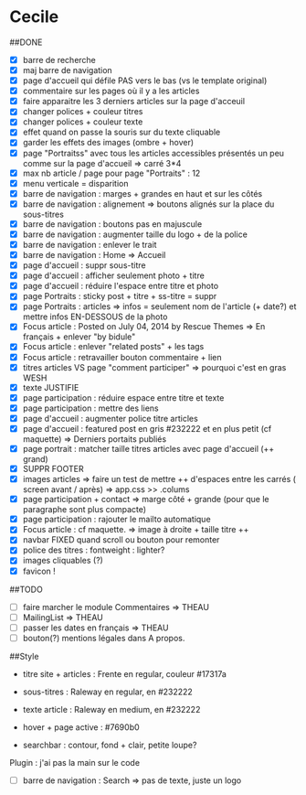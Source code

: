 # Cecile

##DONE
- [X] barre de recherche
- [X] maj barre de navigation
- [X] page d'accueil qui défile PAS vers le bas (vs le template original)
- [X] commentaire sur les pages où il y a les articles
- [X] faire apparaitre les 3 derniers articles sur la page d'acceuil
- [X] changer polices + couleur titres 
- [X] changer polices + couleur texte
- [X] effet quand on passe la souris sur du texte cliquable
- [X] garder les effets des images (ombre + hover)
- [X] page "Portraitss" avec tous les articles accessibles présentés un peu comme sur la page d'accueil => carré 3*4
- [X] max nb article / page pour page "Portraits" : 12
- [X] menu verticale = disparition
- [X] barre de navigation : marges + grandes en haut et sur les côtés
- [X] barre de navigation : alignement => boutons alignés sur la place du sous-titres
- [X] barre de navigation : boutons pas en majuscule
- [X] barre de navigation : augmenter taille du logo + de la police
- [X] barre de navigation : enlever le trait
- [X] barre de navigation : Home => Accueil 
- [X] page d'accueil : suppr sous-titre
- [X] page d'accueil : afficher seulement photo + titre 
- [X] page d'accueil : réduire l'espace entre titre et photo
- [X] page Portraits : sticky post + titre + ss-titre = suppr
- [X] page Portraits : articles => infos = seulement nom de l'article (+ date?) et mettre infos EN-DESSOUS de la photo
- [X] Focus article : Posted on July 04, 2014 by Rescue Themes => En français + enlever "by bidule"
- [X] Focus article : enlever "related posts" + les tags
- [X] Focus article : retravailler bouton commentaire + lien
- [X] titres articles VS page "comment participer" => pourquoi c'est en gras WESH
- [X] texte JUSTIFIE
- [X] page participation : réduire espace entre titre et texte
- [X] page participation : mettre des liens
- [X] page d'accueil : augmenter police titre articles
- [X] page d'accueil : featured post en gris #232222 et en plus petit (cf maquette) => Derniers portaits publiés
- [X] page portrait : matcher taille titres articles avec page d'accueil (++ grand)
- [X] SUPPR FOOTER
- [X] images articles => faire un test de mettre ++ d'espaces entre les carrés ( screen avant / après) => app.css >> .colums
- [X] page participation + contact => marge côté + grande (pour que le paragraphe sont plus compacte)
- [X] page participation : rajouter le mailto automatique
- [X] Focus article : cf maquette. => image à droite + taille titre ++
- [X] navbar FIXED quand scroll ou bouton pour remonter
- [X] police des titres : fontweight : lighter?
- [X] images cliquables (?)
- [X] favicon ! 

##TODO
- [ ] faire marcher le module Commentaires => THEAU
- [ ] MailingList => THEAU
- [ ] passer les dates en français => THEAU
- [ ] bouton(?) mentions légales dans A propos. 

##Style
- titre site + articles : Frente en regular, couleur #17317a
- sous-titres : Raleway en regular, en #232222
- texte article : Raleway en medium, en #232222
- hover + page active : #7690b0

- searchbar : contour, fond + clair, petite loupe? 


Plugin : j'ai pas la main sur le code
- [ ] barre de navigation : Search => pas de texte, juste un logo
